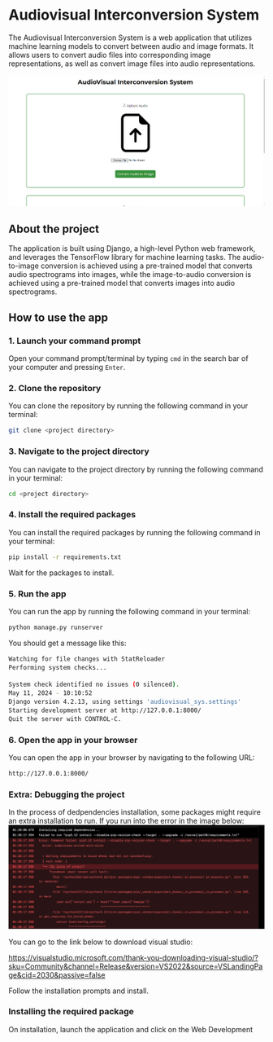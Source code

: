 # Audiovisual Interconversion System

The Audiovisual Interconversion System is a web application that utilizes machine learning models to convert between audio and image formats. It allows users to convert audio files into corresponding image representations, as well as convert image files into audio representations.

![project image](./ext.images/project_image.png)

## About the project
The application is built using Django, a high-level Python web framework, and leverages the TensorFlow library for machine learning tasks. The audio-to-image conversion is achieved using a pre-trained model that converts audio spectrograms into images, while the image-to-audio conversion is achieved using a pre-trained model that converts images into audio spectrograms.

## How to use the app
### 1. Launch your command prompt
Open your command prompt/terminal by typing `cmd` in the search bar of your computer and pressing `Enter`.

### 2. Clone the repository
You can clone the repository by running the following command in your terminal:
```bash
git clone <project directory>
```

### 3. Navigate to the project directory
You can navigate to the project directory by running the following command in your terminal:
```bash
cd <project directory>
```

### 4. Install the required packages
You can install the required packages by running the following command in your terminal:
```bash
pip install -r requirements.txt
```
Wait for the packages to install.

### 5. Run the app
You can run the app by running the following command in your terminal:
```bash
python manage.py runserver
```
You should get a message like this:
```bash
Watching for file changes with StatReloader
Performing system checks...

System check identified no issues (0 silenced).
May 11, 2024 - 10:10:52
Django version 4.2.13, using settings 'audiovisual_sys.settings'
Starting development server at http://127.0.0.1:8000/
Quit the server with CONTROL-C.
```

### 6. Open the app in your browser
You can open the app in your browser by navigating to the following URL:
```bash
http://127.0.0.1:8000/
```

### Extra: Debugging the project
In the process of dedpendencies installation, some packages might require an extra installation to run. If you run into the error in the image below:
![project image](./ext.images/error_image.png)

You can go to the link below to download visual studio:

https://visualstudio.microsoft.com/thank-you-downloading-visual-studio/?sku=Community&channel=Release&version=VS2022&source=VSLandingPage&cid=2030&passive=false

Follow the installation prompts and install.

### Installing the required package
On installation, launch the application and click on the Web Development
